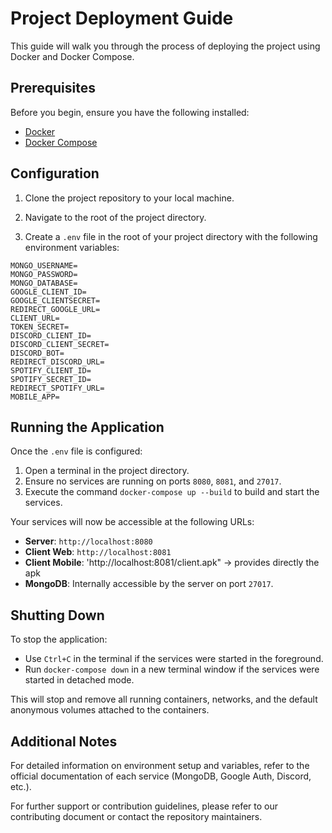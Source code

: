 # Project Deployment Guide

This guide will walk you through the process of deploying the project using Docker and Docker Compose.

## Prerequisites

Before you begin, ensure you have the following installed:
- [Docker](https://docs.docker.com/get-docker/)
- [Docker Compose](https://docs.docker.com/compose/install/)

## Configuration

1. Clone the project repository to your local machine.

2. Navigate to the root of the project directory.

3. Create a `.env` file in the root of your project directory with the following environment variables:

```env
MONGO_USERNAME=
MONGO_PASSWORD=
MONGO_DATABASE=
GOOGLE_CLIENT_ID=
GOOGLE_CLIENTSECRET=
REDIRECT_GOOGLE_URL=
CLIENT_URL=
TOKEN_SECRET=
DISCORD_CLIENT_ID=
DISCORD_CLIENT_SECRET=
DISCORD_BOT=
REDIRECT_DISCORD_URL=
SPOTIFY_CLIENT_ID=
SPOTIFY_SECRET_ID=
REDIRECT_SPOTIFY_URL=
MOBILE_APP=
```

## Running the Application

Once the `.env` file is configured:

1. Open a terminal in the project directory.
2. Ensure no services are running on ports `8080`, `8081`, and `27017`.
3. Execute the command `docker-compose up --build` to build and start the services.

Your services will now be accessible at the following URLs:

- **Server**: `http://localhost:8080`
- **Client Web**: `http://localhost:8081`
- **Client Mobile**: 'http://localhost:8081/client.apk"
-> provides directly the apk
- **MongoDB**: Internally accessible by the server on port `27017`.

## Shutting Down

To stop the application:

- Use `Ctrl+C` in the terminal if the services were started in the foreground.
- Run `docker-compose down` in a new terminal window if the services were started in detached mode.

This will stop and remove all running containers, networks, and the default anonymous volumes attached to the containers.

## Additional Notes

For detailed information on environment setup and variables, refer to the official documentation of each service (MongoDB, Google Auth, Discord, etc.).

For further support or contribution guidelines, please refer to our contributing document or contact the repository maintainers.